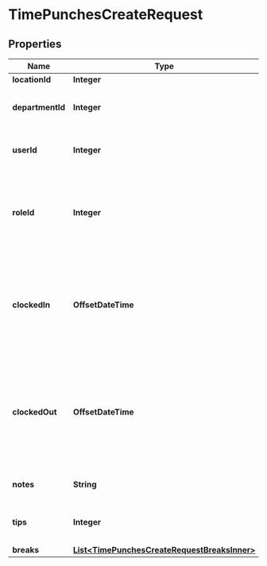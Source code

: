 

# TimePunchesCreateRequest


## Properties

| Name | Type | Description | Notes |
|------------ | ------------- | ------------- | -------------|
|**locationId** | **Integer** | Location ID. |  |
|**departmentId** | **Integer** | Department ID. Defaults to 0 if not defined. |  [optional] |
|**userId** | **Integer** | The 7shifts ID of the user who is clocking in. |  |
|**roleId** | **Integer** | The ID of the role that the user is clocking in to work for. Defaults to 0 if not defined. |  [optional] |
|**clockedIn** | **OffsetDateTime** | The start date and time when the user clocked in. Formatted as ISO8601 datetime in UTC timezone. |  |
|**clockedOut** | **OffsetDateTime** | The start date and time when the user clocked out. Formatted as ISO8601 datetime in UTC timezone. |  [optional] |
|**notes** | **String** | Additional notes for a shift. |  [optional] |
|**tips** | **Integer** | Tips declared for the shift in cents |  [optional] |
|**breaks** | [**List&lt;TimePunchesCreateRequestBreaksInner&gt;**](TimePunchesCreateRequestBreaksInner.md) |  |  [optional] |



